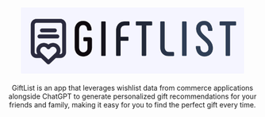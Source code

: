 <div align="center">
<p align="center">
  <br>
  <samp align="center">
    <div><kbd><img src="https://github.com/Musilix/GiftList/blob/main/git_assets/giftlist-pure.png" width="450"/></<kbd></div>
  </samp>
    <br>
    GiftList is an app that leverages wishlist data from commerce applications
    alongside ChatGPT to generate personalized gift recommendations for your
    friends and family, making it easy for you to find the perfect gift every
    time.
   <br>
  <br>
  <br>
</p>
</div>
